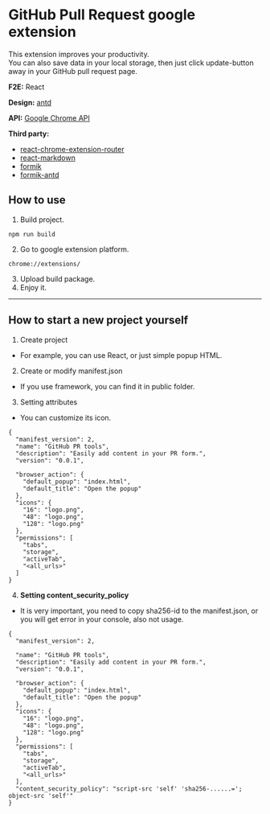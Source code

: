 # GitHub Pull Request google extension 
This extension improves your productivity.  
You can also save data in your local storage, then just click update-button away in your GitHub pull request page.  

**F2E:** React  
  
**Design:** [antd](https://ant.design/)  
  
**API:** [Google Chrome API](https://developer.chrome.com/extensions)  
  
**Third party:**  
  * [react-chrome-extension-router](https://www.npmjs.com/package/react-chrome-extension-router)
  * [react-markdown](https://github.com/rexxars/react-markdown)
  * [formik](https://github.com/jaredpalmer/formik)
  * [formik-antd](https://github.com/jannikbuschke/formik-antd)

## How to use 
1. Build project. 
```
npm run build
```
2. Go to google extension platform. 
```
chrome://extensions/
```
3. Upload build package. 
4. Enjoy it. 

---

## How to start a new project yourself  
1. Create project
  * For example, you can use React, or just  simple popup HTML.
 
2. Create or modify manifest.json
  * If you use framework, you can find it in public folder.
 
3. Setting attributes
  * You can customize its icon.
```
{
  "manifest_version": 2,
  "name": "GitHub PR tools",
  "description": "Easily add content in your PR form.",
  "version": "0.0.1",

  "browser_action": {
    "default_popup": "index.html",
    "default_title": "Open the popup"
  },
  "icons": {
    "16": "logo.png",
    "48": "logo.png",
    "128": "logo.png"
  },
  "permissions": [
    "tabs",
    "storage",
    "activeTab",
    "<all_urls>"
  ]  
}
```

4. **Setting content_security_policy**  
* It is very important, you need to copy sha256-id to the manifest.json, or you will get error in your console, also not usage.  
```
{
  "manifest_version": 2,

  "name": "GitHub PR tools",
  "description": "Easily add content in your PR form.",
  "version": "0.0.1",

  "browser_action": {
    "default_popup": "index.html",
    "default_title": "Open the popup"
  },
  "icons": {
    "16": "logo.png",
    "48": "logo.png",
    "128": "logo.png"
  },
  "permissions": [
    "tabs",
    "storage",
    "activeTab",
    "<all_urls>"
  ],
  "content_security_policy": "script-src 'self' 'sha256-......='; object-src 'self'"
}
```
